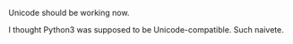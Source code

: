 Unicode should be working now.

I thought Python3 was supposed to be Unicode-compatible. Such naivete.
